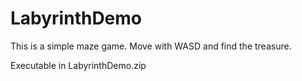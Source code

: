 # LabyrinthDemo

This is a simple maze game. Move with WASD and find the treasure.

Executable in LabyrinthDemo.zip
